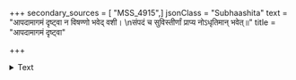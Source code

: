+++
secondary_sources = [ "MSS_4915",]
jsonClass = "Subhaashita"
text = "आपदामागमं दृष्ट्वा न विषण्णो भवेद् वशी।  \nसंपदं च सुविस्तीर्णां प्राप्य नोऽधृतिमान् भवेत्॥"
title = "आपदामागमं दृष्ट्वा"

+++

<details><summary>Text</summary>

आपदामागमं दृष्ट्वा न विषण्णो भवेद् वशी।  
संपदं च सुविस्तीर्णां प्राप्य नोऽधृतिमान् भवेत्॥
</details>
